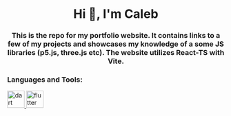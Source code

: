 <h1 align="center">Hi 👋, I'm Caleb</h1>
<h3 align="center">This is the repo for my <a href-"www.calebsideras.com" target="_blank" rel="noreferrer">portfolio website.</a> It contains links to a few of my projects and showcases my knowledge of a some JS libraries (p5.js, three.js etc). The website utilizes React-TS with Vite.</h3>

<h3 align="left">Languages and Tools:</h3>
<p align="left"> <a href="https://reactjs.org/" target="_blank" rel="noreferrer"> <img src="https://www.vectorlogo.zone/logos/reactjs/reactjs-ar21.svg" alt="dart"  height="40"/> </a> <a href="https://www.typescriptlang.org/" target="_blank" rel="noreferrer"> <img src="https://www.vectorlogo.zone/logos/typescriptlang/typescriptlang-icon.svg" alt="flutter" width="40" height="40"/> </a> </p>
